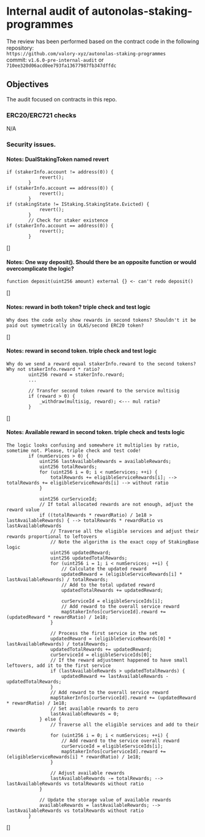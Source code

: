 # Internal audit of autonolas-staking-programmes
The review has been performed based on the contract code in the following repository:<br>
`https://github.com/valory-xyz/autonolas-staking-programmes` <br>
commit: `v1.6.0-pre-internal-audit` or `710ee320d06acd0ee793fa13677987fb347dffdc` <br> 

## Objectives
The audit focused on contracts in this repo. <br>

### ERC20/ERC721 checks
N/A

### Security issues. 

#### Notes: DualStakingToken named revert
```
if (stakerInfo.account != address(0)) {
            revert();
        }
if (stakerInfo.account == address(0)) {
            revert();
        }
if (stakingState != IStaking.StakingState.Evicted) {
            revert();
        }
        // Check for staker existence
if (stakerInfo.account == address(0)) {
            revert();
        }
```
[]

#### Notes: One way deposit(). Should there be an opposite function or would overcomplicate the logic?
```
function deposit(uint256 amount) external {} <- can't redo deposit() 
```
[]

#### Notes: reward in both token? triple check and test logic
```
Why does the code only show rewards in second tokens? Shouldn't it be paid out symmetrically in OLAS/second ERC20 token?
```
[]

#### Notes: reward in second token. triple check and test logic
```
Why do we send a reward equal stakerInfo.reward to the second tokens? Why not stakerInfo.reward * ratio?
        uint256 reward = stakerInfo.reward;
        ...

        // Transfer second token reward to the service multisig
        if (reward > 0) {
            _withdraw(multisig, reward); <--- mul ratio?
        }
```
[]

#### Notes: Available reward in second token. triple check and tests logic
```
The logic looks confusing and somewhere it multiplies by ratio, sometime not. Please, triple check and test code!
        if (numServices > 0) {
            uint256 lastAvailableRewards = availableRewards;
            uint256 totalRewards;
            for (uint256 i = 0; i < numServices; ++i) {
                totalRewards += eligibleServiceRewards[i]; --> totalRewards += eligibleServiceRewards[i] --> without ratio
            }

            uint256 curServiceId;
            // If total allocated rewards are not enough, adjust the reward value
            if ((totalRewards * rewardRatio) / 1e18 > lastAvailableRewards) { --> totalRewards * rewardRatio vs lastAvailableRewards
                // Traverse all the eligible services and adjust their rewards proportional to leftovers
                // Note the algorithm is the exact copy of StakingBase logic
                uint256 updatedReward;
                uint256 updatedTotalRewards;
                for (uint256 i = 1; i < numServices; ++i) {
                    // Calculate the updated reward
                    updatedReward = (eligibleServiceRewards[i] * lastAvailableRewards) / totalRewards;
                    // Add to the total updated reward
                    updatedTotalRewards += updatedReward;

                    curServiceId = eligibleServiceIds[i];
                    // Add reward to the overall service reward
                    mapStakerInfos[curServiceId].reward += (updatedReward * rewardRatio) / 1e18;
                }

                // Process the first service in the set
                updatedReward = (eligibleServiceRewards[0] * lastAvailableRewards) / totalRewards;
                updatedTotalRewards += updatedReward;
                curServiceId = eligibleServiceIds[0];
                // If the reward adjustment happened to have small leftovers, add it to the first service
                if (lastAvailableRewards > updatedTotalRewards) {
                    updatedReward += lastAvailableRewards - updatedTotalRewards;
                }
                // Add reward to the overall service reward
                mapStakerInfos[curServiceId].reward += (updatedReward * rewardRatio) / 1e18;
                // Set available rewards to zero
                lastAvailableRewards = 0;
            } else {
                // Traverse all the eligible services and add to their rewards
                for (uint256 i = 0; i < numServices; ++i) {
                    // Add reward to the service overall reward
                    curServiceId = eligibleServiceIds[i];
                    mapStakerInfos[curServiceId].reward += (eligibleServiceRewards[i] * rewardRatio) / 1e18;
                }

                // Adjust available rewards
                lastAvailableRewards -= totalRewards; --> lastAvailableRewards vs totalRewards without ratio
            }

            // Update the storage value of available rewards
            availableRewards = lastAvailableRewards; --> lastAvailableRewards vs totalRewards without ratio
        }
```
[]




